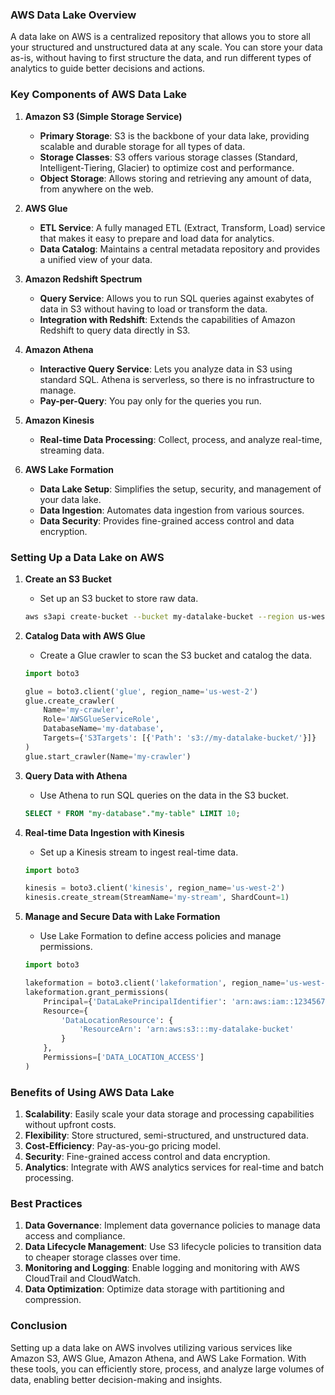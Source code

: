### AWS Data Lake Overview

A data lake on AWS is a centralized repository that allows you to store all your structured and unstructured data at any scale. You can store your data as-is, without having to first structure the data, and run different types of analytics to guide better decisions and actions.

### Key Components of AWS Data Lake

1. **Amazon S3 (Simple Storage Service)**
   - **Primary Storage**: S3 is the backbone of your data lake, providing scalable and durable storage for all types of data.
   - **Storage Classes**: S3 offers various storage classes (Standard, Intelligent-Tiering, Glacier) to optimize cost and performance.
   - **Object Storage**: Allows storing and retrieving any amount of data, from anywhere on the web.

2. **AWS Glue**
   - **ETL Service**: A fully managed ETL (Extract, Transform, Load) service that makes it easy to prepare and load data for analytics.
   - **Data Catalog**: Maintains a central metadata repository and provides a unified view of your data.

3. **Amazon Redshift Spectrum**
   - **Query Service**: Allows you to run SQL queries against exabytes of data in S3 without having to load or transform the data.
   - **Integration with Redshift**: Extends the capabilities of Amazon Redshift to query data directly in S3.

4. **Amazon Athena**
   - **Interactive Query Service**: Lets you analyze data in S3 using standard SQL. Athena is serverless, so there is no infrastructure to manage.
   - **Pay-per-Query**: You pay only for the queries you run.

5. **Amazon Kinesis**
   - **Real-time Data Processing**: Collect, process, and analyze real-time, streaming data.

6. **AWS Lake Formation**
   - **Data Lake Setup**: Simplifies the setup, security, and management of your data lake.
   - **Data Ingestion**: Automates data ingestion from various sources.
   - **Data Security**: Provides fine-grained access control and data encryption.

### Setting Up a Data Lake on AWS

1. **Create an S3 Bucket**
   - Set up an S3 bucket to store raw data.
   ```bash
   aws s3api create-bucket --bucket my-datalake-bucket --region us-west-2
   ```

2. **Catalog Data with AWS Glue**
   - Create a Glue crawler to scan the S3 bucket and catalog the data.
   ```python
   import boto3

   glue = boto3.client('glue', region_name='us-west-2')
   glue.create_crawler(
       Name='my-crawler',
       Role='AWSGlueServiceRole',
       DatabaseName='my-database',
       Targets={'S3Targets': [{'Path': 's3://my-datalake-bucket/'}]}
   )
   glue.start_crawler(Name='my-crawler')
   ```

3. **Query Data with Athena**
   - Use Athena to run SQL queries on the data in the S3 bucket.
   ```sql
   SELECT * FROM "my-database"."my-table" LIMIT 10;
   ```

4. **Real-time Data Ingestion with Kinesis**
   - Set up a Kinesis stream to ingest real-time data.
   ```python
   import boto3

   kinesis = boto3.client('kinesis', region_name='us-west-2')
   kinesis.create_stream(StreamName='my-stream', ShardCount=1)
   ```

5. **Manage and Secure Data with Lake Formation**
   - Use Lake Formation to define access policies and manage permissions.
   ```python
   import boto3

   lakeformation = boto3.client('lakeformation', region_name='us-west-2')
   lakeformation.grant_permissions(
       Principal={'DataLakePrincipalIdentifier': 'arn:aws:iam::123456789012:role/MyRole'},
       Resource={
           'DataLocationResource': {
               'ResourceArn': 'arn:aws:s3:::my-datalake-bucket'
           }
       },
       Permissions=['DATA_LOCATION_ACCESS']
   )
   ```

### Benefits of Using AWS Data Lake

1. **Scalability**: Easily scale your data storage and processing capabilities without upfront costs.
2. **Flexibility**: Store structured, semi-structured, and unstructured data.
3. **Cost-Efficiency**: Pay-as-you-go pricing model.
4. **Security**: Fine-grained access control and data encryption.
5. **Analytics**: Integrate with AWS analytics services for real-time and batch processing.

### Best Practices

1. **Data Governance**: Implement data governance policies to manage data access and compliance.
2. **Data Lifecycle Management**: Use S3 lifecycle policies to transition data to cheaper storage classes over time.
3. **Monitoring and Logging**: Enable logging and monitoring with AWS CloudTrail and CloudWatch.
4. **Data Optimization**: Optimize data storage with partitioning and compression.

### Conclusion

Setting up a data lake on AWS involves utilizing various services like Amazon S3, AWS Glue, Amazon Athena, and AWS Lake Formation. With these tools, you can efficiently store, process, and analyze large volumes of data, enabling better decision-making and insights.
